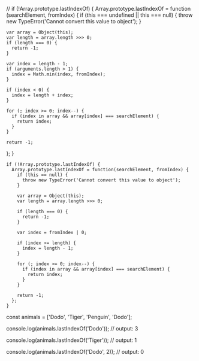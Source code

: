 //
if (!Array.prototype.lastIndexOf) {
  Array.prototype.lastIndexOf = function (searchElement, fromIndex) {
    if (this === undefined || this === null) {
      throw new TypeError('Cannot convert this value to object');
    }

    var array = Object(this);
    var length = array.length >>> 0;
    if (length === 0) {
      return -1;
    }

    var index = length - 1;
    if (arguments.length > 1) {
      index = Math.min(index, fromIndex);
    }

    if (index < 0) {
      index = length + index;
    }

    for (; index >= 0; index--) {
      if (index in array && array[index] === searchElement) {
        return index;
      }
    }

    return -1;
  };
}

```
if (!Array.prototype.lastIndexOf) {
  Array.prototype.lastIndexOf = function(searchElement, fromIndex) {
    if (this == null) {
      throw new TypeError('Cannot convert this value to object');
    }

    var array = Object(this);
    var length = array.length >>> 0;

    if (length === 0) {
      return -1;
    }

    var index = fromIndex | 0;

    if (index >= length) {
      index = length - 1;
    }

    for (; index >= 0; index--) {
      if (index in array && array[index] === searchElement) {
        return index;
      }
    }

    return -1;
  };
}
```


const animals = ['Dodo', 'Tiger', 'Penguin', 'Dodo'];

console.log(animals.lastIndexOf('Dodo')); // output: 3

console.log(animals.lastIndexOf('Tiger')); // output: 1

console.log(animals.lastIndexOf('Dodo', 2)); // output: 0

